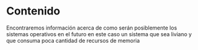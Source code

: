 Contenido
=========

Encontraremos información acerca de como serán posiblemente los sistemas operativos en el futuro en este caso un sistema que sea liviano y que consuma poca cantidad de recursos de memoria
